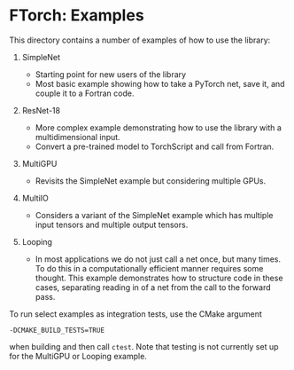 # FTorch: Examples

This directory contains a number of examples of how to use the library:

1. SimpleNet
    - Starting point for new users of the library
    - Most basic example showing how to take a PyTorch net, save it, and couple it to a Fortran code.

2. ResNet-18
    - More complex example demonstrating how to use the library with a multidimensional input.
    - Convert a pre-trained model to TorchScript and call from Fortran.

3. MultiGPU
	- Revisits the SimpleNet example but considering multiple GPUs.

4. MultiIO
    - Considers a variant of the SimpleNet example which has multiple input
      tensors and multiple output tensors.

5. Looping
    - In most applications we do not just call a net once, but many times.
      To do this in a computationally efficient manner requires some thought.
      This example demonstrates how to structure code in these cases, separating reading
      in of a net from the call to the forward pass.

To run select examples as integration tests, use the CMake argument
```
-DCMAKE_BUILD_TESTS=TRUE
```
when building and then call `ctest`. Note that testing is not currently set up
for the MultiGPU or Looping example.
